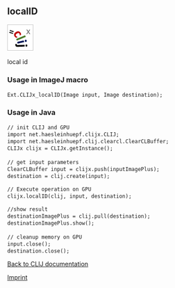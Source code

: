 ## localID
![Image](images/mini_clijx_logo.png)

local id

### Usage in ImageJ macro
```
Ext.CLIJx_localID(Image input, Image destination);
```


### Usage in Java
```
// init CLIJ and GPU
import net.haesleinhuepf.clijx.CLIJ;
import net.haesleinhuepf.clij.clearcl.ClearCLBuffer;
CLIJx clijx = CLIJx.getInstance();

// get input parameters
ClearCLBuffer input = clijx.push(inputImagePlus);
destination = clij.create(input);
```

```
// Execute operation on GPU
clijx.localID(clij, input, destination);
```

```
//show result
destinationImagePlus = clij.pull(destination);
destinationImagePlus.show();

// cleanup memory on GPU
input.close();
destination.close();
```


[Back to CLIJ documentation](https://clij.github.io/)

[Imprint](https://clij.github.io/imprint)
